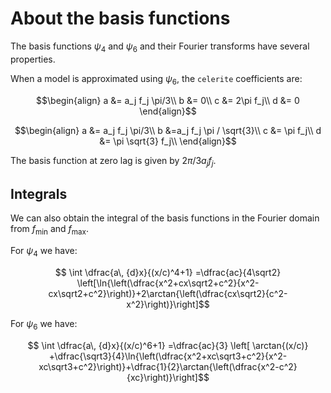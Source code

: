 # About the basis functions

The basis functions $\psi_4$ and $\psi_6$ and their Fourier transforms have several properties.

When a model is approximated using $\psi_6$, the `celerite` coefficients are:

```math
\begin{align}
a &= a_j f_j \pi/3\\
b &= 0\\
c &= 2\pi f_j\\
d &= 0
\end{align}
```
```math
\begin{align}
a &= a_j f_j \pi/3\\
b &=a_j f_j \pi / \sqrt{3}\\
c &= \pi f_j\\
d &= \pi \sqrt{3} f_j\\
\end{align}
```

The basis function at zero lag is given by $2\pi/3 a_j f_j$.

## Integrals

We can also obtain the integral of the basis functions in the Fourier domain from $f_\mathrm{min}$ and $f_\mathrm{max}$.

For $\psi_4$ we have:

```math
    \int \dfrac{a\, {d}x}{(x/c)^4+1} =\dfrac{ac}{4\sqrt2} \left[\ln{\left(\dfrac{x^2+cx\sqrt2+c^2}{x^2-cx\sqrt2+c^2}\right)}+2\arctan{\left(\dfrac{cx\sqrt2}{c^2-x^2}\right)}\right]
```

For $\psi_6$ we have:

```math
    \int \dfrac{a\, {d}x}{(x/c)^6+1} =\dfrac{ac}{3} \left[ \arctan{(x/c)} +\dfrac{\sqrt3}{4}\ln{\left(\dfrac{x^2+xc\sqrt3+c^2}{x^2-xc\sqrt3+c^2}\right)}+\dfrac{1}{2}\arctan{\left(\dfrac{x^2-c^2}{xc}\right)}\right]
```